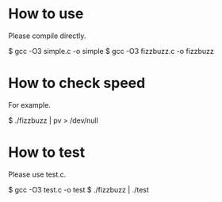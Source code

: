 # How to use

Please compile directly.

$ gcc -O3 simple.c -o simple
$ gcc -O3 fizzbuzz.c -o fizzbuzz


# How to check speed

For example.

$ ./fizzbuzz | pv > /dev/null


# How to test

Please use test.c.

$ gcc -O3 test.c -o test
$ ./fizzbuzz | ./test
